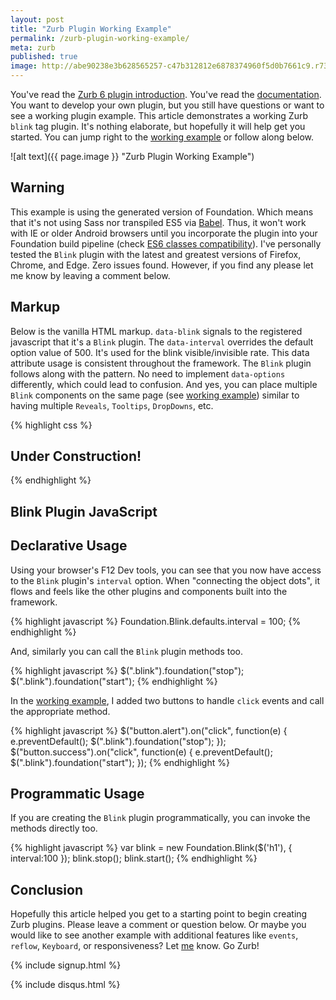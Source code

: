 ```yaml
---
layout: post
title: "Zurb Plugin Working Example"
permalink: /zurb-plugin-working-example/
meta: zurb
published: true
image: http://abe90238e3b628565257-c47b312812e6878374960f5d0b7661c9.r73.cf1.rackcdn.com/foundation-dude-blue.png
---
```

You've read the [Zurb 6 plugin introduction](/zurb-foundation-6-plugins/).  You've read the [documentation](http://foundation.zurb.com/sites/docs/).  You want to develop your own plugin, but you still have questions or want to see a working plugin example.  This article demonstrates a working Zurb `blink` tag plugin.  It's nothing elaborate, but hopefully it will help get you started.  You can jump right to the [working example](/zurb-6/plugin-blink.html) or follow along below.

![alt text]({{ page.image }} "Zurb Plugin Working Example")

## Warning
This example is using the generated version of Foundation.  Which means that it's not using Sass nor transpiled ES5 via [Babel](https://babeljs.io/).  Thus, it won't work with IE or older Android browsers until you incorporate the plugin into your Foundation build pipeline (check [ES6 classes compatibility](http://caniuse.com/#feat=es6-class)).  I've personally tested the `Blink` plugin with the latest and greatest versions of Firefox, Chrome, and Edge.  Zero issues found.  However, if you find any please let me know by leaving a comment below.

## Markup
Below is the vanilla HTML markup.  `data-blink` signals to the registered javascript that it's a `Blink` plugin.  The `data-interval` overrides the default option value of 500.  It's used for the blink visible/invisible rate.  This data attribute usage is consistent throughout the framework.  The `Blink` plugin follows along with the pattern.  No need to implement `data-options` differently, which could lead to confusion.  And yes, you can place multiple `Blink` components on the same page (see [working example](/zurb-6/plugin-blink.html)) similar to having multiple `Reveals`, `Tooltips`, `DropDowns`, etc.

{% highlight css %}
<div class="blink" data-blink data-interval="400">
    <h2>Under Construction!</h2>
</div>
{% endhighlight %}

## Blink Plugin JavaScript

<script src="https://gist.github.com/dragthor/3b47221fabbca0e04f1a4df8802e91a5.js"></script>

## Declarative Usage
Using your browser's F12 Dev tools, you can see that you now have access to the `Blink` plugin's `interval` option.  When "connecting the object dots", it flows and feels like the other plugins and components built into the framework.

{% highlight javascript %}
Foundation.Blink.defaults.interval = 100;
{% endhighlight %}

And, similarly you can call the `Blink` plugin methods too.

{% highlight javascript %}
$(".blink").foundation("stop");
$(".blink").foundation("start");
{% endhighlight %}

In the [working example](/zurb-6/plugin-blink.html), I added two buttons to handle `click` events and call the appropriate method.

{% highlight javascript %}
$("button.alert").on("click", function(e) {
    e.preventDefault();
    $(".blink").foundation("stop");
});
$("button.success").on("click", function(e) {
    e.preventDefault();
    $(".blink").foundation("start");
});
{% endhighlight %}

## Programmatic Usage
If you are creating the `Blink` plugin programmatically, you can invoke the methods directly too.

{% highlight javascript %}
var blink = new Foundation.Blink($('h1'), { interval:100 });
blink.stop();
blink.start();
{% endhighlight %}

## Conclusion
Hopefully this article helped you get to a starting point to begin creating Zurb plugins.  Please leave a comment or question below.  Or maybe you would like to see another example with additional features like `events`, `reflow`, `Keyboard`, or responsiveness?  Let [me](/about/) know.  Go Zurb!

{% include signup.html %}

{% include disqus.html %}

